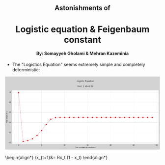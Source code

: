<div>
    <h2 align="center">Astonishments of</h2> 
    <h1 align="center">Logistic equation & Feigenbaum constant</h1>            
    <h4 align="center">By: Somayyeh Gholami & Mehran Kazeminia</h4>
</div>

* The "Logistics Equation" seems extremely simple and completely deterministic:

<img src="https://github.com/MehranKazeminia/Logistic-Equation/blob/main/PNG_Results/__results___10_0.png">

\begin{align*}
\\x_{t+1}&= Rx_t (1 - x_t)
\end{align*}

